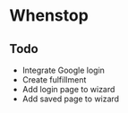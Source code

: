 # Whenstop

## Todo

* Integrate Google login
* Create fulfillment
* Add login page to wizard
* Add saved page to wizard
